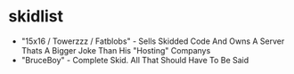 # skidlist

* "15x16 / Towerzzz / Fatblobs" - Sells Skidded Code And Owns A Server Thats A Bigger Joke Than His "Hosting" Companys
* "BruceBoy" - Complete Skid. All That Should Have To Be Said
